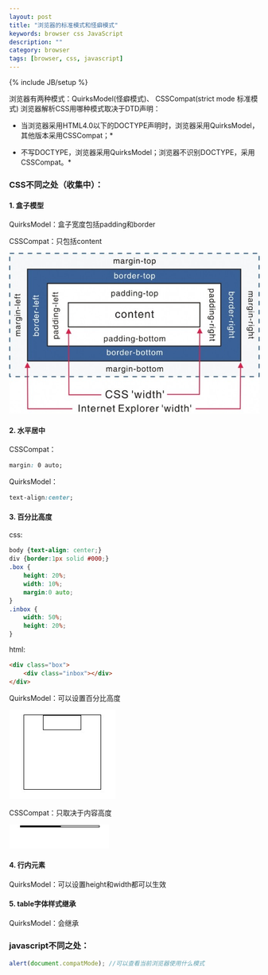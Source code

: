 ```yaml
---
layout: post
title: "浏览器的标准模式和怪癖模式"
keywords: browser css JavaScript
description: ""
category: browser
tags: [browser, css, javascript]
---
```

{% include JB/setup %}

浏览器有两种模式：QuirksModel(怪癖模式)、 CSSCompat(strict mode 标准模式)
浏览器解析CSS用哪种模式取决于DTD声明：

* 当浏览器采用HTML4.0以下的DOCTYPE声明时，浏览器采用QuirksModel，其他版本采用CSSCompat；*

* 不写DOCTYPE，浏览器采用QuirksModel；浏览器不识别DOCTYPE，采用CSSCompat。*

<!-- more -->

### CSS不同之处（收集中）：
#### 1. 盒子模型

QuirksModel：盒子宽度包括padding和border

CSSCompat：只包括content

<img src="/assets/images/browser-model/bm_01.jpg" width="650px" />

#### 2. 水平居中
CSSCompat：

```css
margin: 0 auto; 
```

QuirksModel：

```css
text-align:center;
```

#### 3. 百分比高度
css:

```css
body {text-align: center;}
div {border:1px solid #000;}
.box {
    height: 20%;
    width: 10%;
    margin:0 auto;
}
.inbox {
    width: 50%;
    height: 20%;
}
```

html:

```html
<div class="box">
    <div class="inbox"></div>
</div>
```

QuirksModel：可以设置百分比高度

<img src="/assets/images/browser-model/bm_02.jpg" width="214px" />

CSSCompat：只取决于内容高度

<img src="/assets/images/browser-model/bm_03.jpg" width="201px" />

#### 4. 行内元素

QuirksModel：可以设置height和width都可以生效

#### 5. table字体样式继承

QuirksModel：会继承

### javascript不同之处：

```javascript
alert(document.compatMode); //可以查看当前浏览器使用什么模式
```
